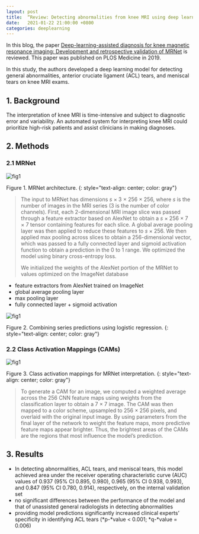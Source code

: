 ```yaml
---
layout: post
title:  “Review: Detecting abnormalities from knee MRI using deep learning"
date:   2021-01-22 21:00:00 +0800
categories: deeplearning
---
```


In this blog, the paper [Deep-learning-assisted diagnosis for knee magnetic resonance imaging: Development and retrospective validation of MRNet](https://journals.plos.org/plosmedicine/article?id=10.1371/journal.pmed.1002699) is reviewed. This paper was published on PLOS Medicine in 2019.

In this study, the authors  developed a deep learning model for detecting general abnormalities, anterior cruciate ligament (ACL) tears, and meniscal tears on knee MRI exams.

## 1. Background

The interpretation of knee MRI is time-intensive and subject to diagnostic error and variability. An automated system for interpreting knee MRI could prioritize high-risk patients and assist clinicians in making diagnoses.

## 2. Methods

### 2.1 MRNet

![fig1]({{site.baseurl}}/assets/210122_MRNet/img/fig1.png)

Figure 1. MRNet architecture.
{: style="text-align: center; color: gray"}

> The input to MRNet has dimensions *s* × 3 × 256 × 256, where *s* is the number of images in the MRI series (3 is the number of color channels). First, each 2-dimensional MRI image slice was passed through a feature extractor based on AlexNet to obtain a *s* × 256 × 7 × 7 tensor containing features for each slice. A global average pooling layer was then applied to reduce these features to *s* × 256. We then applied max pooling across slices to obtain a 256-dimensional vector, which was passed to a fully connected layer and sigmoid activation function to obtain a prediction in the 0 to 1 range. We optimized the model using binary cross-entropy loss. 
>
> We initialized the weights of the AlexNet portion of the MRNet to values optimized on the ImageNet database

* feature extractors from AlexNet trained on ImageNet
* global average pooling layer
* max pooling layer
* fully connected layer + sigmoid activation

![fig1]({{site.baseurl}}/assets/210122_MRNet/img/fig2.png)

Figure 2. Combining series predictions using logistic regression.
{: style="text-align: center; color: gray"}

### 2.2 Class Activation Mappings (CAMs)

![fig1]({{site.baseurl}}/assets/210122_MRNet/img/fig3.png)

Figure 3. Class activation mappings for MRNet interpretation.
{: style="text-align: center; color: gray"}

> To generate a CAM for an image, we computed a weighted average across the 256 CNN feature maps using weights from the classification layer to obtain a 7 × 7 image. The CAM was then mapped to a color scheme, upsampled to 256 × 256 pixels, and overlaid with the original input image. By using parameters from the final layer of the network to weight the feature maps, more predictive feature maps appear brighter. Thus, the brightest areas of the CAMs are the regions that most influence the model’s prediction.

## 3. Results

* In detecting abnormalities, ACL tears, and meniscal tears, this model achieved area under the receiver operating characteristic curve (AUC) values of 0.937 (95% CI 0.895, 0.980), 0.965 (95% CI 0.938, 0.993), and 0.847 (95% CI 0.780, 0.914), respectively, on the internal validation set
* no significant differences between the performance of the model and that of unassisted general radiologists in detecting abnormalities
* providing model predictions significantly increased clinical experts’ specificity in identifying ACL tears (*p-*value < 0.001; *q-*value = 0.006)

